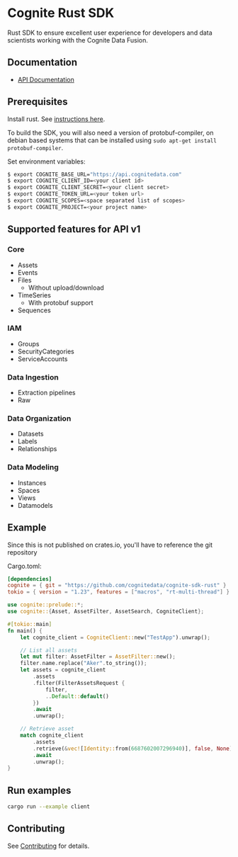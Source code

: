 Cognite Rust SDK
==========================

Rust SDK to ensure excellent user experience for developers and data scientists working with the Cognite Data Fusion.

## Documentation
* [API Documentation](https://docs.cognite.com/api/v1/)

## Prerequisites
Install rust. See [instructions here](https://rustup.rs/).

To build the SDK, you will also need a version of protobuf-compiler, on debian based systems that can be installed using `sudo apt-get install protobuf-compiler`.

Set environment variables:

```bash
$ export COGNITE_BASE_URL="https://api.cognitedata.com"
$ export COGNITE_CLIENT_ID=<your client id>
$ export COGNITE_CLIENT_SECRET=<your client secret>
$ export COGNITE_TOKEN_URL=<your token url>
$ export COGNITE_SCOPES=<space separated list of scopes>
$ export COGNITE_PROJECT=<your project name>
```

## Supported features for API v1

### Core
- Assets
- Events
- Files
  - Without upload/download
- TimeSeries
  - With protobuf support
- Sequences
### IAM
- Groups
- SecurityCategories
- ServiceAccounts
### Data Ingestion
- Extraction pipelines
- Raw
### Data Organization
- Datasets
- Labels
- Relationships
### Data Modeling
- Instances
- Spaces
- Views
- Datamodels

## Example

Since this is not published on crates.io, you'll have to reference the git repository

Cargo.toml:

```TOML
[dependencies]
cognite = { git = "https://github.com/cognitedata/cognite-sdk-rust" }
tokio = { version = "1.23", features = ["macros", "rt-multi-thread"] }
```

```Rust
use cognite::prelude::*;
use cognite::{Asset, AssetFilter, AssetSearch, CogniteClient};

#[tokio::main]
fn main() {
    let cognite_client = CogniteClient::new("TestApp").unwrap();

    // List all assets
    let mut filter: AssetFilter = AssetFilter::new();
    filter.name.replace("Aker".to_string());
    let assets = cognite_client
        .assets
        .filter(FilterAssetsRequest {
            filter,
            ..Default::default()
        })
        .await
        .unwrap();

    // Retrieve asset
    match cognite_client
        .assets
        .retrieve(&vec![Identity::from(6687602007296940)], false, None)
        .await
        .unwrap();
}
```

## Run examples

```bash
cargo run --example client
```

## Contributing

See [Contributing](CONTRIBUTING.md) for details.